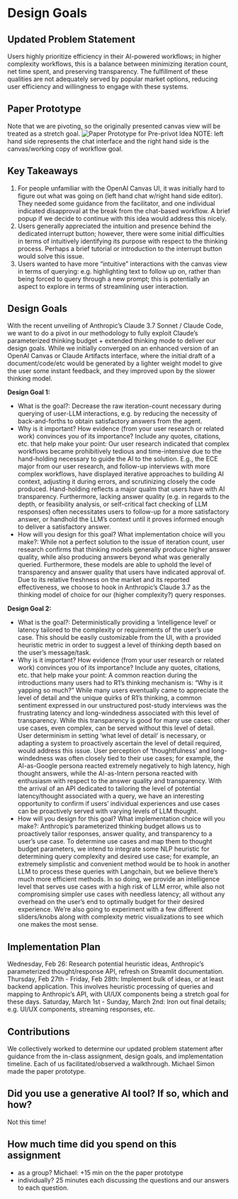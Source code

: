 # Design Goals

## Updated Problem Statement
Users highly prioritize efficiency in their AI-powered workflows; in higher complexity workflows, this is a balance between minimizing iteration count, net time spent, and preserving transparency. The fulfillment of these qualities are not adequately served by popular market options, reducing user efficiency and willingness to engage with these systems.

## Paper Prototype
Note that we are pivoting, so the originally presented canvas view will be treated as a stretch goal.
![Paper Prototype for Pre-privot Idea]()
NOTE: left hand side represents the chat interface and the right hand side is the canvas/working copy of workflow goal.

## Key Takeaways
1. For people unfamiliar with the OpenAI Canvas UI, it was initially hard to figure out what was going on (left hand chat w/right hand side editor). They needed some guidance from the facilitator, and one individual indicated disapproval at the break from the chat-based workflow. A brief popup if we decide to continue with this idea would address this nicely.
2. Users generally appreciated the intuition and presence behind the dedicated interrupt button; however, there were some initial difficulties in terms of intuitively identifying its purpose with respect to the thinking process. Perhaps a brief tutorial or introduction to the interrupt button would solve this issue.
3. Users wanted to have more “intuitive” interactions with the canvas view in terms of querying: e.g. highlighting text to follow up on, rather than being forced to query through a new prompt; this is potentially an aspect to explore in terms of streamlining user interaction.

## Design Goals
With the recent unveiling of Anthropic’s Claude 3.7 Sonnet / Claude Code, we want to do a pivot in our methodology to fully exploit Claude’s parameterized thinking budget + extended thinking mode to deliver our design goals. While we initially converged on an enhanced version of an OpenAI Canvas or Claude Artifacts interface, where the initial draft of a document/code/etc would be generated by a lighter weight model to give the user some instant feedback, and they improved upon by the slower thinking model.

**Design Goal 1:**
- What is the goal?:
Decrease the raw iteration-count necessary during querying of user-LLM interactions, e.g. by reducing the necessity of back-and-forths to obtain satisfactory answers from the agent.
- Why is it important? How evidence (from your user research or related work) convinces you of its importance? Include any quotes, citations, etc. that help make your point:
Our user research indicated that complex workflows became prohibitively tedious and time-intensive due to the hand-holding necessary to guide the AI to the solution. E.g., the ECE major from our user research, and follow-up interviews with more complex workflows, have displayed iterative approaches to building AI context, adjusting it during errors, and scrutinizing closely the code produced. Hand-holding reflects a major qualm that users have with AI transparency. Furthermore, lacking answer quality (e.g. in regards to the depth, or feasibility analysis, or self-critical fact checking of LLM responses) often necessitates users to follow-up for a more satisfactory answer, or handhold the LLM’s context until it proves informed enough to deliver a satisfactory answer.
- How will you design for this goal? What implementation choice will you make?:
While not a perfect solution to the issue of iteration count, user research confirms that thinking models generally produce higher answer quality, while also producing answers beyond what was generally queried. Furthermore, these models are able to uphold the level of transparency and answer quality that users have indicated approval of. Due to its relative freshness on the market and its reported effectiveness, we choose to hook in Anthropic’s Claude 3.7 as the thinking model of choice for our (higher complexity?) query responses.

**Design Goal 2:**
- What is the goal?: 
Deterministically providing a ‘intelligence level’ or latency tailored to the complexity or requirements of the user’s use case. This should be easily customizable from the UI, with a provided heuristic metric in order to suggest a level of thinking depth based on the user’s message/task.
- Why is it important? How evidence (from your user research or related work) convinces you of its importance? Include any quotes, citations, etc. that help make your point:
A common reaction during the introductions many users had to R1’s thinking mechanism is: “Why is it yapping so much?” While many users eventually came to appreciate the level of detail and the unique quirks of R1’s thinking, a common sentiment expressed in our unstructured post-study interviews was the frustrating latency and long-windedness associated with this level of transparency. While this transparency is good for many use cases: other use cases, even complex, can be served without this level of detail. User determinism in setting ‘what level of detail’ is necessary, or adapting a system to proactively ascertain the level of detail required, would address this issue. User perception of ‘thoughtfulness’ and long-windedness was often closely tied to their use cases; for example, the AI-as-Google persona reacted extremely negatively to high latency, high thought answers, while the AI-as-Intern persona reacted with enthusiasm with respect to the answer quality and transparency. With the arrival of an API dedicated to tailoring the level of potential latency/thought associated with a query, we have an interesting opportunity to confirm if users’ individual experiences and use cases can be proactively served with varying levels of LLM thought.
- How will you design for this goal? What implementation choice will you make?:
Anthropic’s parameterized thinking budget allows us to proactively tailor responses, answer quality, and transparency to a user’s use case. To determine use cases and map them to thought budget parameters, we intend to integrate some NLP heuristic for determining query complexity and desired use case; for example, an extremely simplistic and convenient method would be to hook in another LLM to process these queries with Langchain, but we believe there’s much more efficient methods. In so doing, we provide an intelligence level that serves use cases with a high risk of LLM error, while also not compromising simpler use cases with needless latency; all without any overhead on the user’s end to optimally budget for their desired experience. We’re also going to experiment with a few different sliders/knobs along with complexity metric visualizations to see which one makes the most sense.

## Implementation Plan

Wednesday, Feb 26: Research potential heuristic ideas, Anthropic’s parameterized thought/response API, refresh on Streamlit documentation.
Thursday, Feb 27th - Friday, Feb 28th: Implement bulk of ideas, or at least backend application. This involves heuristic processing of queries and mapping to Anthropic’s API, with UI/UX components being a stretch goal for these days.
Saturday, March 1st - Sunday, March 2nd: Iron out final details; e.g. UI/UX components, streaming responses, etc.

## Contributions

We collectively worked to determine our updated problem statement after guidance from the in-class assignment, design goals, and implementation timeline. Each of us facilitated/observed a walkthrough. Michael Simon made the paper prototype. 

## Did you use a generative AI tool? If so, which and how?

Not this time!

## How much time did you spend on this assignment
- as a group? Michael: +15 min on the the paper prototype
- individually? 25 minutes each discussing the questions and our answers to each question. 

  



